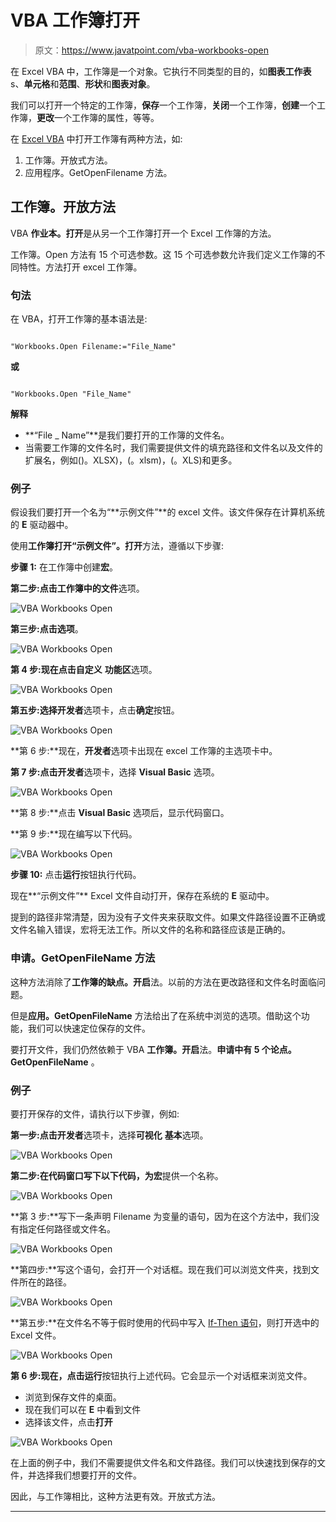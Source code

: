 # VBA 工作簿打开

> 原文：<https://www.javatpoint.com/vba-workbooks-open>

在 Excel VBA 中，工作簿是一个对象。它执行不同类型的目的，如**图表工作表** s、**单元格**和**范围**、**形状**和**图表对象**。

我们可以打开一个特定的工作簿，**保存**一个工作簿，**关闭**一个工作簿，**创建**一个工作簿，**更改**一个工作簿的属性，等等。

在 [Excel VBA](https://www.javatpoint.com/vba) 中打开工作簿有两种方法，如:

1.  工作簿。开放式方法。
2.  应用程序。GetOpenFilename 方法。

## 工作簿。开放方法

VBA **作业本。打开**是从另一个工作簿打开一个 Excel 工作簿的方法。

工作簿。Open 方法有 15 个可选参数。这 15 个可选参数允许我们定义工作簿的不同特性。方法打开 excel 工作簿。

### 句法

在 VBA，打开工作簿的基本语法是:

```vba

"Workbooks.Open Filename:="File_Name"

```

**或**

```vba

"Workbooks.Open "File_Name"

```

**解释**

*   **“File _ Name”**是我们要打开的工作簿的文件名。
*   当需要工作簿的文件名时，我们需要提供文件的填充路径和文件名以及文件的扩展名，例如()。XLSX)，(。xlsm)，(。XLS)和更多。

### 例子

假设我们要打开一个名为“**示例文件”**的 excel 文件。该文件保存在计算机系统的 **E** 驱动器中。

使用**工作簿打开“**示例文件”**。打开**方法，遵循以下步骤:

**步骤 1:** 在工作簿中创建**宏**。

**第二步:**点击工作簿中的**文件**选项。

![VBA Workbooks Open](img/ee31b6197822bc71f6cd8ebe124972e2.png)

**第三步:**点击**选项**。

![VBA Workbooks Open](img/36e33245cdf834aafedb5a8b95f5bea8.png)

**第 4 步:**现在点击**自定义** **功能区**选项。

![VBA Workbooks Open](img/17295544d8b5f5d7734cbcacf7663a2b.png)

**第五步:**选择**开发者**选项卡，点击**确定**按钮。

![VBA Workbooks Open](img/0d92f759a31b490996932166c56b5d10.png)

**第 6 步:**现在，**开发者**选项卡出现在 excel 工作簿的主选项卡中。

**第 7 步:**点击**开发者**选项卡，选择 **Visual Basic** 选项。

![VBA Workbooks Open](img/d3ac150616e968a49cdfec792aa50d60.png)

**第 8 步:**点击 **Visual Basic** 选项后，显示代码窗口。

**第 9 步:**现在编写以下代码。

![VBA Workbooks Open](img/497d9c7dfee0192ba5e383634ac55941.png)

**步骤 10:** 点击**运行**按钮执行代码。

现在**“示例文件”** Excel 文件自动打开，保存在系统的 **E** 驱动中。

提到的路径非常清楚，因为没有子文件夹来获取文件。如果文件路径设置不正确或文件名输入错误，宏将无法工作。所以文件的名称和路径应该是正确的。

### 申请。GetOpenFileName 方法

这种方法消除了**工作簿的缺点。开启**法。以前的方法在更改路径和文件名时面临问题。

但是**应用。GetOpenFileName** 方法给出了在系统中浏览的选项。借助这个功能，我们可以快速定位保存的文件。

要打开文件，我们仍然依赖于 VBA **工作簿。开启**法。**申请中有 5 个论点。GetOpenFileName** 。

### 例子

要打开保存的文件，请执行以下步骤，例如:

**第一步:**点击**开发者**选项卡，选择**可视化** **基本**选项。

![VBA Workbooks Open](img/d5dbfe682216f66e56bc7b10a1296b92.png)

**第二步:**在代码窗口写下以下代码，为**宏**提供一个名称。

![VBA Workbooks Open](img/de1d8cb259ce9f5f42486cae0684e3fc.png)

**第 3 步:**写下一条声明 Filename 为变量的语句，因为在这个方法中，我们没有指定任何路径或文件名。

![VBA Workbooks Open](img/36b819e15ef91a9ee6b48845569297a4.png)

**第四步:**写这个语句，会打开一个对话框。现在我们可以浏览文件夹，找到文件所在的路径。

![VBA Workbooks Open](img/3859db7b95534f31096c4d072f86c2ee.png)

**第五步:**在文件名不等于假时使用的代码中写入 [If-Then 语句](https://www.javatpoint.com/vba-if-then-else-statement)，则打开选中的 Excel 文件。

![VBA Workbooks Open](img/934e04e1954473c23183cd03f3cda0d9.png)

**第 6 步:**现在，点击**运行**按钮执行上述代码。它会显示一个对话框来浏览文件。

*   浏览到保存文件的桌面。
*   现在我们可以在 **E** 中看到文件
*   选择该文件，点击**打开**

![VBA Workbooks Open](img/a99900b30f350b84c38b872d737109f1.png)

在上面的例子中，我们不需要提供文件名和文件路径。我们可以快速找到保存的文件，并选择我们想要打开的文件。

因此，与工作簿相比，这种方法更有效。开放式方法。

* * *